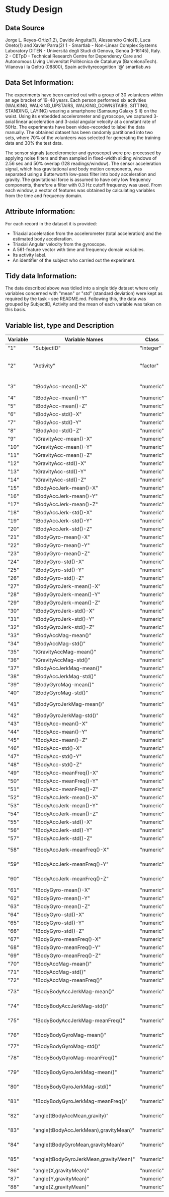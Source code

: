 # Study Design

## Data Source
Jorge L. Reyes-Ortiz(1,2), Davide Anguita(1), Alessandro Ghio(1), Luca Oneto(1) and Xavier Parra(2)
1 - Smartlab - Non-Linear Complex Systems Laboratory
DITEN - Università degli Studi di Genova, Genoa (I-16145), Italy.
2 - CETpD - Technical Research Centre for Dependency Care and Autonomous Living
Universitat Politècnica de Catalunya (BarcelonaTech). Vilanova i la Geltrú (08800), Spain
activityrecognition '@' smartlab.ws

## Data Set Information:

The experiments have been carried out with a group of 30 volunteers within an age bracket of 19-48 years. Each person performed six activities (WALKING, WALKING_UPSTAIRS, WALKING_DOWNSTAIRS, SITTING, STANDING, LAYING) wearing a smartphone (Samsung Galaxy S II) on the waist. Using its embedded accelerometer and gyroscope, we captured 3-axial linear acceleration and 3-axial angular velocity at a constant rate of 50Hz. The experiments have been video-recorded to label the data manually. The obtained dataset has been randomly partitioned into two sets, where 70% of the volunteers was selected for generating the training data and 30% the test data.

The sensor signals (accelerometer and gyroscope) were pre-processed by applying noise filters and then sampled in fixed-width sliding windows of 2.56 sec and 50% overlap (128 readings/window). The sensor acceleration signal, which has gravitational and body motion components, was separated using a Butterworth low-pass filter into body acceleration and gravity. The gravitational force is assumed to have only low frequency components, therefore a filter with 0.3 Hz cutoff frequency was used. From each window, a vector of features was obtained by calculating variables from the time and frequency domain.

## Attribute Information:

For each record in the dataset it is provided:  
- Triaxial acceleration from the accelerometer (total acceleration) and the estimated body acceleration.  
- Triaxial Angular velocity from the gyroscope.  
- A 561-feature vector with time and frequency domain variables.  
- Its activity label.  
- An identifier of the subject who carried out the experiment.

## Tidy data Information:

The data described above was tidied into a single tidy dataset where only variables concerned with "mean" or "std" (standard deviation) were kept as required by the task - see README.md. Following this, the data was grouped by SubjectID, Activity and the mean of each variable was taken on this basis.


## Variable list, type and Description

Variable  | Variable Names | Class | Description
|---|---			|--- |---
"1" | "SubjectID" | "integer" | "Integer ID of the test subject, 0-30"
"2" | "Activity" | "factor" | "Activity the test subject was performing: WALKING, WALKING_UPSTAIRS, WALKING_DOWNSTAIRS, SITTING, STANDING, LAYING"
"3" | "tBodyAcc-mean()-X" | "numeric" | "Mean of the tBodyAcc-mean()-X variable" 
"4" | "tBodyAcc-mean()-Y" | "numeric" | "Mean of the tBodyAcc-mean()-Y" 
"5" | "tBodyAcc-mean()-Z" | "numeric" | "Mean of the tBodyAcc-mean()-Z"  
"6" | "tBodyAcc-std()-X" | "numeric"  | "Mean of the tBodyAcc-std()-X" 
"7" | "tBodyAcc-std()-Y" | "numeric"  | "Mean of the tBodyAcc-std()-Y" 
"8" | "tBodyAcc-std()-Z" | "numeric" | "Mean of the tBodyAcc-std()-Z" 
"9" | "tGravityAcc-mean()-X" | "numeric"  | "Mean of the tGravityAcc-mean()-X" 
"10" | "tGravityAcc-mean()-Y" | "numeric"  | "Mean of the tGravityAcc-mean()-Y" 
"11" | "tGravityAcc-mean()-Z" | "numeric" | "Mean of the tGravityAcc-mean()-Z" 
"12" | "tGravityAcc-std()-X" | "numeric" | "Mean of the tGravityAcc-std()-X" 
"13" | "tGravityAcc-std()-Y" | "numeric" | "Mean of the tGravityAcc-std()-Y" 
"14" | "tGravityAcc-std()-Z" | "numeric" | "Mean of the tGravityAcc-std()-Z" 
"15" | "tBodyAccJerk-mean()-X" | "numeric" | "Mean of the tBodyAccJerk-mean()-X" 
"16" | "tBodyAccJerk-mean()-Y" | "numeric" | "Mean of the tBodyAccJerk-mean()-Y" 
"17" | "tBodyAccJerk-mean()-Z" | "numeric" | "Mean of the tBodyAccJerk-mean()-Z" 
"18" | "tBodyAccJerk-std()-X" | "numeric" | "Mean of the tBodyAccJerk-std()-X" 
"19" | "tBodyAccJerk-std()-Y" | "numeric" | "Mean of the tBodyAccJerk-std()-Y" 
"20" | "tBodyAccJerk-std()-Z" | "numeric" | "Mean of the tBodyAccJerk-std()-Z" 
"21" | "tBodyGyro-mean()-X" | "numeric" | "Mean of the tBodyGyro-mean()-X" 
"22" | "tBodyGyro-mean()-Y" | "numeric" | "Mean of the tBodyGyro-mean()-Y" 
"23" | "tBodyGyro-mean()-Z" | "numeric" | "Mean of the tBodyGyro-mean()-Z" 
"24" | "tBodyGyro-std()-X" | "numeric" | "Mean of the tBodyGyro-std()-X" 
"25" | "tBodyGyro-std()-Y" | "numeric" | "Mean of the tBodyGyro-std()-Y" 
"26" | "tBodyGyro-std()-Z" | "numeric" | "Mean of the tBodyGyro-std()-Z" 
"27" | "tBodyGyroJerk-mean()-X" | "numeric" | "Mean of the tBodyGyroJerk-mean()-X" 
"28" | "tBodyGyroJerk-mean()-Y" | "numeric" | "Mean of the tBodyGyroJerk-mean()-Y" 
"29" | "tBodyGyroJerk-mean()-Z" | "numeric" | "Mean of the tBodyGyroJerk-mean()-Z" 
"30" | "tBodyGyroJerk-std()-X" | "numeric" | "Mean of the tBodyGyroJerk-std()-X" 
"31" | "tBodyGyroJerk-std()-Y" | "numeric" | "Mean of the tBodyGyroJerk-std()-Y" 
"32" | "tBodyGyroJerk-std()-Z" | "numeric" | "Mean of the tBodyGyroJerk-std()-Z" 
"33" | "tBodyAccMag-mean()" | "numeric" | "Mean of the tBodyAccMag-mean()" 
"34" | "tBodyAccMag-std()" | "numeric" | "Mean of the tBodyAccMag-std()" 
"35" | "tGravityAccMag-mean()" | "numeric" | "Mean of the tGravityAccMag-mean()" 
"36" | "tGravityAccMag-std()" | "numeric" | "Mean of the tGravityAccMag-std()" 
"37" | "tBodyAccJerkMag-mean()" | "numeric" | "Mean of the tBodyAccJerkMag-mean()" 
"38" | "tBodyAccJerkMag-std()" | "numeric" | "Mean of the tBodyAccJerkMag-std()" 
"39" | "tBodyGyroMag-mean()" | "numeric" | "Mean of the tBodyGyroMag-mean()" 
"40" | "tBodyGyroMag-std()" | "numeric" | "Mean of the tBodyGyroMag-std()" 
"41" | "tBodyGyroJerkMag-mean()" | "numeric" | "Mean of the tBodyGyroJerkMag-mean()" 
"42" | "tBodyGyroJerkMag-std()" | "numeric" | "Mean of the tBodyGyroJerkMag-std()" 
"43" | "fBodyAcc-mean()-X" | "numeric" | "Mean of the fBodyAcc-mean()-X" 
"44" | "fBodyAcc-mean()-Y" | "numeric" | "Mean of the fBodyAcc-mean()-Y" 
"45" | "fBodyAcc-mean()-Z" | "numeric" | "Mean of the fBodyAcc-mean()-Z" 
"46" | "fBodyAcc-std()-X" | "numeric" | "Mean of the fBodyAcc-std()-X" 
"47" | "fBodyAcc-std()-Y" | "numeric" | "Mean of the fBodyAcc-std()-Y" 
"48" | "fBodyAcc-std()-Z" | "numeric" | "Mean of the fBodyAcc-std()-Z" 
"49" | "fBodyAcc-meanFreq()-X" | "numeric" | "Mean of the fBodyAcc-meanFreq()-X"
"50" | "fBodyAcc-meanFreq()-Y" | "numeric" | "Mean of the fBodyAcc-meanFreq()-Y" 
"51" | "fBodyAcc-meanFreq()-Z" | "numeric" | "Mean of the fBodyAcc-meanFreq()-Z" 
"52" | "fBodyAccJerk-mean()-X" | "numeric" | "Mean of the fBodyAccJerk-mean()-X" 
"53" | "fBodyAccJerk-mean()-Y" | "numeric" | "Mean of the fBodyAccJerk-mean()-Y" 
"54" | "fBodyAccJerk-mean()-Z" | "numeric" | "Mean of the fBodyAccJerk-mean()-Z" 
"55" | "fBodyAccJerk-std()-X" | "numeric" | "Mean of the fBodyAccJerk-std()-X" 
"56" | "fBodyAccJerk-std()-Y" | "numeric" | "Mean of the fBodyAccJerk-std()-Y" 
"57" | "fBodyAccJerk-std()-Z" | "numeric" | "Mean of the fBodyAccJerk-std()-Z" 
"58" | "fBodyAccJerk-meanFreq()-X" | "numeric" | "Mean of the fBodyAccJerk-meanFreq()-X" 
"59" | "fBodyAccJerk-meanFreq()-Y" | "numeric" | "Mean of the fBodyAccJerk-meanFreq()-Y" 
"60" | "fBodyAccJerk-meanFreq()-Z" | "numeric" | "Mean of the fBodyAccJerk-meanFreq()-Z" 
"61" | "fBodyGyro-mean()-X" | "numeric" | "Mean of the fBodyGyro-mean()-X" 
"62" | "fBodyGyro-mean()-Y" | "numeric" | "Mean of the fBodyGyro-mean()-Y" 
"63" | "fBodyGyro-mean()-Z" | "numeric" | "Mean of the fBodyGyro-mean()-Z" 
"64" | "fBodyGyro-std()-X" | "numeric" | "Mean of the fBodyGyro-std()-X" 
"65" | "fBodyGyro-std()-Y" | "numeric" | "Mean of the fBodyGyro-std()-Y" 
"66" | "fBodyGyro-std()-Z" | "numeric" | "Mean of the fBodyGyro-std()-Z" 
"67" | "fBodyGyro-meanFreq()-X" | "numeric"  | "Mean of the fBodyGyro-meanFreq()-X" 
"68" | "fBodyGyro-meanFreq()-Y" | "numeric"  | "Mean of the fBodyGyro-meanFreq()-Y" 
"69" | "fBodyGyro-meanFreq()-Z" | "numeric"  | "Mean of the fBodyGyro-meanFreq()-Z" 
"70" | "fBodyAccMag-mean()" | "numeric"  | "Mean of the fBodyAccMag-mean()" 
"71" | "fBodyAccMag-std()" | "numeric"  | "Mean of the fBodyAccMag-std()" 
"72" | "fBodyAccMag-meanFreq()" | "numeric"  | "Mean of the fBodyAccMag-meanFreq()" 
"73" | "fBodyBodyAccJerkMag-mean()" | "numeric"  | "Mean of the fBodyBodyAccJerkMag-mean()" 
"74" | "fBodyBodyAccJerkMag-std()" | "numeric"  | "Mean of the fBodyBodyAccJerkMag-std()" 
"75" | "fBodyBodyAccJerkMag-meanFreq()" | "numeric"  | "Mean of the fBodyBodyAccJerkMag-meanFreq()" 
"76" | "fBodyBodyGyroMag-mean()" | "numeric"  | "Mean of the fBodyBodyGyroMag-mean()" 
"77" | "fBodyBodyGyroMag-std()" | "numeric"  | "Mean of the fBodyBodyGyroMag-std()" 
"78" | "fBodyBodyGyroMag-meanFreq()" | "numeric"  | "Mean of the fBodyBodyGyroMag-meanFreq()" 
"79" | "fBodyBodyGyroJerkMag-mean()" | "numeric"  | "Mean of the fBodyBodyGyroJerkMag-mean()" 
"80" | "fBodyBodyGyroJerkMag-std()" | "numeric"  | "Mean of the fBodyBodyGyroJerkMag-std()" 
"81" | "fBodyBodyGyroJerkMag-meanFreq()" | "numeric"  | "Mean of the fBodyBodyGyroJerkMag-meanFreq()" 
"82" | "angle(tBodyAccMean,gravity)" | "numeric"  | "Mean of the angle(tBodyAccMean,gravity)" 
"83" | "angle(tBodyAccJerkMean),gravityMean)"  | "numeric"| "Mean of the angle(tBodyAccJerkMean),gravityMean)" 
"84" | "angle(tBodyGyroMean,gravityMean)"  | "numeric"| "Mean of the angle(tBodyGyroMean,gravityMean)" 
"85" | "angle(tBodyGyroJerkMean,gravityMean)"  | "numeric"| "Mean of the angle(tBodyGyroJerkMean,gravityMean)" 
"86" | "angle(X,gravityMean)" | "numeric"  | "Mean of the angle(X,gravityMean)" 
"87" | "angle(Y,gravityMean)" | "numeric"  | "Mean of the angle(Y,gravityMean)" 
"88" | "angle(Z,gravityMean)" | "numeric"  | "Mean of the angle(Z,gravityMean)" 